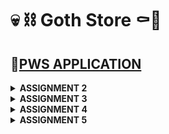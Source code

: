 # 💀 ⛓️ Goth Store ⚰️🦇

## 🔗[PWS APPLICATION](http://kezia-salsalina-gothstore.pbp.cs.ui.ac.id)

<details>
<Summary><b>ASSIGNMENT 2</b></summary>

### 1. Implementation of the Checklist: Step-by-Step 📝
#### ✔️Create a new Django project.
- Create a new directory with the name ```"goth-store"```
- Open the terminal and create a virtual environment inside the directory by running this command below
    ```
    python3 -m venv env
    ```
- And activate it by
    ```
    env\Scripts\activate
    ```
- Create a file named requirements.txt inside the directory and fill it with some dependencies below
    ```
    django
    gunicorn
    whitenoise
    psycopg2-binary
    requests
    urllib3
    ```
- then, install them by running this command
    ```
    pip install -r requirements.txt
    ```
- Finally, create a Django project named goth-store by running the following command
    ```
    django-admin startproject goth_store .
    ```
- In ```settings.py```, add this following line of code to allow local host
    ```
    ALLOWED_HOSTS = ["localhost", "127.0.0.1"]`
    ```
#### ✔️Create an application with the name main in the project.
- Create a new application called main within the goth_store project by running this command
    ```
    python3 manage.py startapp main
    ```
- To register the main app, open the ```settings.py``` file located inside the goth_store project directory. Add ```'main'``` to the ```INSTALLED_APPS``` list, as shown below.
    ```
    INSTALLED_APPS = [
    ...,
    'main'
    ]
    ```
#### ✔️Perform routing in the project so that the application main can run
- Open the ```urls.py``` file inside the ```goth_store``` project and fill it with the code below. 
    ```py
    from django.contrib import admin
    from django.urls import path, include

    urlpatterns = [
        path('admin/', admin.site.urls),
        path('', include('main.urls')),
    ]
    ```
#### ✔️Create a model in the application main with the name Product and have the mandatory attributes
- In ```main/models.py```, define the Product model with the attributes name, price, and description
    ```py
    from django.db import models

    class Product(models.Model):
        name = models.CharField(max_length=100)
        price = models.IntegerField()
        description = models.TextField()
        gothness = models.IntegerField()
    ```
- After creating the model, run migrations to apply the changes to the database:
    ```
    python manage.py makemigrations
    python manage.py migrate
    ```
#### ✔️Create a function in ```views.py```to return to an HTML template that displays the name of the application and your name and class
- In ```main/views.py```, create a function that returns an HTML template:
    ```py
    from django.shortcuts import render

    def show_main(request):
        context = {
            'app_name': 'goth-store',
            'name': 'Kezia Salsalina Agtyra Sebayang',
            'class': 'PBD KKI'
        }

        return render(request, 'main.html', context)
    ```
- Create a ```template``` directory inside the ```main``` application directory and add a new file called ```main.html```. Then fill it with the codes below
    ```html
    <h1>{{ app_name }} </h1>
    <h5>Name: </h5>
    <p>{{ name }}</p>
    <h5>Class: </h5>
    <p>{{ class }}</p>
    ```
#### ✔️Create a routing in ```urls.py``` for the application ```main ```to map the function created in ```views.py```.
- Create a ```urls.py``` file for the main app. Here's how my ```main/urls.py``` look:
    ```py
    from django.urls import path
    from main.views import show_main

    app_name = 'main'

    urlpatterns = [
        path('', show_main, name='show_main'),
    ]
    ```
#### ✔️Perform deployment to PWS for the application that has been created so that it can be accessed by others via the Internet.
- Before deploying, create a new public GitHub repository named goth-store. Then, initialize the local directory goth-store as a Git repository.
- After making sure local repository is connected to the GitHub, do a add, commit, and push
- For deployment, create a PWS project named gothstore. Then add ```kezia-salsalina-gothstore.pbp.cs.ui.ac.id``` to ```ALLOWED_HOSTS``` in ```settings.py```. 
    ```
    ALLOWED_HOSTS = ["localhost", "127.0.0.1", "kezia-salsalina-gothstore.pbp.cs.ui.ac.id"]
    ```
- Finally, use the ```push``` command to push it to the PWS repository for deployment.

### 2. A diagram that contains the request client to a Django-based web application and the response it gives.

![alt text](images/diagram.png)
- The diagram explains the relationships between Django components:
    - urls.py: Matches the incoming URL request and routes it to the appropriate view.
    - views.py: Handles the logic, interacting with the models.py for data, then passes the data to the HTML template for rendering.
    - models.py: Handles database interactions, passing data back to views.py.
    - The HTML template renders the final response which is sent back to the client.

### 3. Explain the use of git in software development!
- Git is a widely used version control system in software development that helps manage and track changes in code. It allows multiple developers to collaborate efficiently by enabling them to work on different features or bug fixes in parallel. With Git, developers can commit changes, create branches for separate tasks, and merge them back into the main project while keeping a history of all changes. This makes it easier to revert to previous versions if needed and resolve conflicts that arise during collaboration. Overall, Git ensures better code management, collaboration, and project organization.

### 4. Why is Django used as the starting point for learning software development?
- Django is often used as a starting point for learning software development because it offers a comprehensive, beginner-friendly structure for building web applications. It includes built-in features like authentication, routing, and database management, reducing the need for external tools and allowing learners to focus on core development concepts. 

### 5. Why is the Django model called an ORM?
- The Django model is called an ORM (Object-Relational Mapper) because it acts as a bridge between the database and the code by mapping database tables to Python objects. In Django, each model corresponds to a table in the database, and the fields in the model represent the columns of that table. The ORM allows developers to interact with the database using Python code instead of writing raw SQL queries. This abstraction makes database operations like creating, reading, updating, and deleting records easier and more intuitive, while also ensuring that the code remains database-agnostic, meaning it can work with different types of databases without needing modification.
</details>

 <details>
<Summary><b>ASSIGNMENT 3</b></summary>

###  1. Explain why we need data delivery in implementing a platform.
- Data delivery is crucial in platform implementation because it enables communication between different components, services, or systems. Whether it’s between the front end and the back end, or between various microservices in a distributed architecture, data needs to be exchanged seamlessly for the platform to function properly. For example, user actions on the front end often require data from the server or database, which is then processed and delivered back to be displayed to the user. Data delivery also ensures that external systems or APIs can integrate with the platform to enhance its functionality, such as with payment gateways or external authentication services. Without efficient data delivery, a platform would fail to provide a cohesive user experience and proper functionality.

### 2. In your opinion, which is better, XML or JSON? Why is JSON more popular than XML?
- In my opinion, JSON is generally better than XML, especially in modern web development, because it is simpler, more lightweight, and easier to parse. JSON (JavaScript Object Notation) is more human-readable and aligns naturally with JavaScript, which makes it more suitable for web-based platforms. XML, on the other hand, tends to be more verbose and harder to read due to its nested structure and use of closing tags. While XML has its use cases, such as in configuration files or when document formatting is important, JSON has gained popularity because of its simplicity and efficiency. 

### 3. Explain the functional usage of the ```is_valid()``` method in Django forms. Why do we need this method in forms?
- The ```is_valid()``` method in Django forms is used to check whether the data provided in the form meets the validation rules defined for each form field. When you call ```is_valid()```, Django automatically runs through the validation logic for each field, ensuring that all the required fields are filled, and the data provided is in the correct format (e.g., checking if an email is valid or if a date is properly formatted). This method is necessary because it allows developers to ensure that the data they are working with is clean and valid before saving it to the database or processing it further. Without this check, invalid data might be processed or stored, leading to potential errors and inconsistencies in the application.

### 4. Why do we need ```csrf_token``` when creating a form in Django? What could happen if we did not use ```csrf_token``` on a Django form? How could this be leveraged by an attacker?
- The ```csrf_token``` is needed in Django forms to prevent Cross-Site Request Forgery (CSRF) attacks, which occur when malicious sites attempt to execute unauthorized actions on behalf of authenticated users. When a form is submitted in Django, the ```csrf_token``` ensures that the request originated from the correct website and not from a third-party attacker. If we did not include the ```csrf_token``` in forms, attackers could craft requests that perform actions on the website (e.g., deleting user data, making purchases) without the user’s consent. Without this security measure, an attacker could use social engineering tactics to trick users into clicking links that perform unwanted actions on websites where they are logged in, making the platform vulnerable to attacks.

### 5. Explain how you implemented the checklist above step-by-step
#### ✔️Create a form input to add a model object to the previous app.
- Create a new file in the main directory with the name ```forms.py``` and added the following code. 
    ```py
    from django.forms import ModelForm
    from main.models import Product

    class GothEntryForm(ModelForm):
        class Meta:
            model = Product 
            fields = ["name", "price", "description", "gothness"]
    ```
- Add import ```redirect``` at the top of ```views.py``` file in the main directory then create a new function for adding the new product.
    ```py
    def create_product(request):
    form = GothEntryForm(request.POST or None)

    if form.is_valid() and request.method == "POST":
        form.save()
        return redirect('main:show_main')
    ```
- Then, change the ```show_main``` function to the following.
    ```py
    def show_main(request):
    goth_entries = Product.objects.all()
    context = {
        'app_name': 'goth-store',
        'name': 'Kezia Salsalina Agtyra Sebayang',
        'class': 'PBP KKI', 
        'product_entries' : goth_entries,
    }

    return render(request, 'main.html', context)
    ```
- Open the ```urls.py``` file in the main directory and import the ```create_product``` function and add the URL path to the urlpatterns variable.
    ```py
    from django.urls import path
    from main.views import show_main, create_product

    app_name = 'main'

    urlpatterns = [
        path('', show_main, name='show_main'),
        path('create-product', create_product, name='create_product'),
        ]
    ```
- Lastly, create a new HTML file called ```create_product.html``` and add the following code.
    ```html
    {% extends 'base.html' %} 
    {% block content %}
    <h1>Add New Product</h1>

    <form method="POST">
    {% csrf_token %}
    <table>
        {{ form.as_table }}
        <tr>
        <td></td>
        <td>
            <input type="submit" value="Add Product" />
        </td>
        </tr>
    </table>
    </form>

    {% endblock %}
    ```

#### ✔️Add 4 views to view the added objects in XML, JSON, XML by ID, and JSON by ID formats.
- Open the ```views.py``` file in the main directory and add these imports at the top.
    ```py
    from django.http import HttpResponse
    from django.core import serializers
    ```
- Open the ```views.py``` file in the main directory and create four new functions like the following. 
    ```py
    def show_xml(request):
    data = Product.objects.all()
    return HttpResponse(serializers.serialize("xml", data), content_type="application/xml")

    def show_json(request):
        data = Product.objects.all()
        return HttpResponse(serializers.serialize("json", data), content_type="application/json")

    def show_xml_by_id(request, id):
        data = Product.objects.filter(pk=id)
        return HttpResponse(serializers.serialize("xml", data), content_type="application/xml")

    def show_json_by_id(request, id):
        data = Product.objects.filter(pk=id)
        return HttpResponse(serializers.serialize("json", data), content_type="application/json")
    ```
#### ✔️Create URL routing for each of the views added in point 2.
- Open the ```urls.py``` file in the main directory and import the functions in this line.
    ```
    from main.views import show_main, create_product, show_xml, show_json, show_xml_by_id, show_json_by_id
    ```
- Add the URL path to the urlpatterns variable in the ```urls.py``` file.
    ```py
    urlpatterns = [
    path('', show_main, name='show_main'),
    path('create-product', create_product, name='create_product'),
    path('xml/', show_xml, name='show_xml'),
    path('json/', show_json, name='show_json'),
    path('xml/<str:id>/', show_xml_by_id, name='show_xml_by_id'),
    path('json/<str:id>/', show_json_by_id, name='show_json_by_id'),
    ]   
    ```

### POSTMAN
#### XML
![alt text](images/xml.png)
#### JSON
![alt text](images/json.png)
#### XML BY ID
![alt text](images/xmlbyid.png)
#### JSON BY ID
![alt text](images/jsonbyid.png)
</details>

<details>
<Summary><b>ASSIGNMENT 4</b></summary>

### 1. What is the difference between HttpResponseRedirect() and redirect()?
- `HttpResponseRedirect()` is a basic way to redirect users to a new URL in Django, where you need to manually provide the full URL. On the other hand, `redirect()` is a simpler and more flexible option. It allows you to not only pass a URL but also the name of a view or even an object, and it will automatically figure out the correct URL for you.

### 2. Explain how the ProductEntry model is linked with User!
- The ProductEntry model is linked to the User model using a foreign key, which establishes a one-to-many relationship between users and product entries. This means that each ProductEntry belongs to a specific user, while one user can have multiple product entries. 

### 3. What is the difference between authentication and authorization, and what happens when a user logs in? Explain how Django implements these two concepts.
- Authentication is the process of verifying a user's identity, typically through a username and password. Once authenticated, the system knows who the user is. On the other hand, authorization determines what actions or resources the authenticated user is allowed to access. It controls permissions based on the user's role or status. In Django, authentication is handled through the built-in auth system, where users can log in by providing a username and password that are verified against the database. Once authenticated, Django creates a session for the user, storing it in a cookie, so they remain logged in across requests. Authorization is implemented using Django's permissions and groups system, where specific permissions are assigned to users or groups to control what they can access or modify in the application. Django checks these permissions when a user tries to perform an action or view specific content. When a user logs in, Django first authenticates their credentials and, once verified, uses authorization to determine their level of access within the system.

### 4. How does Django remember logged-in users? Explain other uses of cookies and whether all cookies are safe to use.
- Django remembers logged-in users through the use of session cookies. When a user logs in, Django creates a session ID and stores it in a cookie on the user's browser. This session ID allows Django to track the user across different pages without requiring them to log in again on each request. Besides session management, cookies can be used for storing preferences, tracking user behavior, and personalizing content. However, cookies can be vulnerable to attacks like cross-site scripting (XSS) or session hijacking if not properly secured.

### 5. Explain how did you implement the checklist step-by-step
#### ✔️Implement the register, login, and logout functions so that the user can access the application freely.
- First, I need to activate the virtual environment. Then I open my ```views.py``` in the main subdirectory and add these following imports.
    ```py
    from django.contrib.auth.forms import UserCreationForm, AuthenticationForm
    from django.contrib import messages
    from django.contrib.auth import authenticate, login, logout
    ```
- Second, I add these following functions to my  ```views.py``` file.
    ```py
    def register(request):
        form = UserCreationForm()

        if request.method == "POST":
            form = UserCreationForm(request.POST)
            if form.is_valid():
                form.save()
                messages.success(request, 'Your account has been successfully created!')
                return redirect('main:login')
        context = {'form':form}
        return render(request, 'register.html', context)

    def login_user(request):
        if request.method == 'POST':
            form = AuthenticationForm(data=request.POST)

            if form.is_valid():
                    user = form.get_user()
                    login(request, user)
                    return redirect('main:show_main')

        else:
            form = AuthenticationForm(request)
        context = {'form': form}
        return render(request, 'login.html', context)

    def logout_user(request):
        logout(request)
        return redirect('main:login')
    ```
- Then, I create a new HTML file named ```register.html``` in the main/templates directory and add this following code. 
    ```html
    {% extends 'base.html' %} {% block meta %}
    <title>Register</title>
    {% endblock meta %} {% block content %}

    <div class="login">
    <h1>Register</h1>

    <form method="POST">
        {% csrf_token %}
        <table>
        {{ form.as_table }}
        <tr>
            <td></td>
            <td><input type="submit" name="submit" value="Register" /></td>
        </tr>
        </table>
    </form>

    {% if messages %}
    <ul>
        {% for message in messages %}
        <li>{{ message }}</li>
        {% endfor %}
    </ul>
    {% endif %}
    </div>

    {% endblock content %}
    ```
- I also then create a new HTML file named ```login.html``` in the main/templates directory where I fill it with the following template:
    ```html
    {% extends 'base.html' %}

    {% block meta %}
    <title>Login</title>
    {% endblock meta %}

    {% block content %}
    <div class="login">
    <h1>Login</h1>

    <form method="POST" action="">
        {% csrf_token %}
        <table>
        {{ form.as_table }}
        <tr>
            <td></td>
            <td><input class="btn login_btn" type="submit" value="Login" /></td>
        </tr>
        </table>
    </form>

    {% if messages %}
    <ul>
        {% for message in messages %}
        <li>{{ message }}</li>
        {% endfor %}
    </ul>
    {% endif %} Don't have an account yet?
    <a href="{% url 'main:register' %}">Register Now</a>
    </div>

    {% endblock content %}
    ```
- Then, I open ```main.html``` file in the main/templates directory and add the following code.
    ```html
    <a href="{% url 'main:logout' %}">
    <button>Logout</button>
    </a>
    ```
- After that, I open ```urls.py``` in the main subdirectory and import these functions and add some URL paths to the ```urlpatterns```
    ```py
    from main.views import register, login_user, logout_user
    urlpatterns = [
        ...
        path('register/', register, name='register'),
        path('login/', login_user, name='login'),
        path('logout/', logout_user, name='logout'),
    ]
    ```
- Last, I need to import ```login_required``` and add this line of code inside ```views.py``` at the top of ```show_main``` function
    ```py
    from django.contrib.auth.decorators import login_required
    ...
    @login_required(login_url='/login')
    def show_main(request):
    ...
    ```
- After implementing all these steps, I have restricted access to the main page and implement the register, login, and logout functions

#### ✔️Make two user accounts with three dummy data each, using the model made in the application beforehand so that each data can be accessed by each account locally.
#### 1st account
![alt text](images/hayleym.png)
#### 2nd account
![alt text](images/elle.png)

#### ✔️Connect the models Product and User.
- First, I open ```models.py``` in the main subdirectory and add some imports and some lines of code
    ```py
    from django.contrib.auth.models import User
    class Product(models.Model):
    user = models.ForeignKey(User, on_delete=models.CASCADE)
    ```
- Then, I reopen ```views.py``` in the main subdirectory and modify the code like this
    ```py
    def create_product(request):
    form = GothEntryForm(request.POST or None)

    if form.is_valid() and request.method == "POST":
        goth_entry = form.save(commit=False)
        goth_entry.user = request.user
        goth_entry.save()
        return redirect('main:show_main')

    context = {'form': form}
    return render(request, "create_product.html", context)
    ```
- Then I change the value of ```goth_entries``` and ```context``` in the function ```show_main``` as follows
    ```py
    def show_main(request):
        mood_entries = Product.objects.filter(user=request.user)

        context = {
            'name': request.user.username,
            ...
        }
    ...
- Last, I need to run, apply the model migrations and ensure the project is ready for a production environtment. I do this by adding another import statement in ```settings.py``` and change the variable ```DEBUG```
    ```py
    import os
    PRODUCTION = os.getenv("PRODUCTION", False)
    DEBUG = not PRODUCTION
    ```
- These steps should make the project's Product model connected to the User model.

#### ✔️Display logged in user details such as username and apply cookies like last login to the application's main page.
- First, open ```views.py``` in the main subdirectory. Add some imports at the top.
    ```py
    import datetime
    from django.http import HttpResponseRedirect
    from django.urls import reverse
    ```
- In the ```login_user``` function, replace the code in the if ```form.is_valid()``` block
    ```py
    ...
    if form.is_valid():
        user = form.get_user()
        login(request, user)
        response = HttpResponseRedirect(reverse("main:show_main"))
        response.set_cookie('last_login', str(datetime.datetime.now()))
        return response
    ...
    ```
- In the ```show_main ```function, add the snippet to the ```context``` variable
    ````py 
    'last_login': request.COOKIES['last_login']
    ``` 
- Then, modify the ```logout_user``` function
    ```py
    def logout_user(request):
        logout(request)
        response = HttpResponseRedirect(reverse('main:login'))
        response.delete_cookie('last_login')
        return response
    ```
- I open the ```main.html``` file and add the following snippet after the logout button
    ```html
    ...
    <h5>Last login session: {{ last_login }}</h5>
    ...
    ```
- These steps should display logged in user details such as username and apply cookies.
</details>

<details>
<Summary><b>ASSIGNMENT 5</b></summary>

### 1. Priority Order of CSS Selectors
- When multiple CSS selectors apply to the same HTML element, the browser uses specificity to determine which styles to apply. Specificity is essentially a set of rules that helps the browser decide the weight or importance of each selector. The order of priority for CSS selectors is as follows: type selectors (e.g., `div`, `h1`) have the lowest specificity, followed by class selectors (e.g., `.my-class`) and pseudo-classes (e.g., `:hover`). ID selectors (e.g., `#my-id`) have higher specificity than classes and types. Inline styles, such as `<div style="color: red;">`, take precedence over all CSS selectors because they are directly applied to the element. Lastly, the `!important` rule overrides even inline styles and all other rules, making it the most powerful in terms of specificity. Understanding and properly managing specificity is key to ensuring that your CSS behaves as expected.

### 2. Importance of Responsive Design in Web Development
- Responsive design is crucial in modern web development because it ensures that websites function and display optimally across a wide variety of devices, including mobile phones, tablets, and desktops. In today’s digital age, users access websites from devices with vastly different screen sizes and resolutions. Without responsive design, websites can appear distorted or difficult to navigate on smaller screens, leading to a poor user experience. Responsive design allows for fluid grids, flexible images, and media queries that enable the website to adapt to different screen sizes and orientations automatically. This improves user engagement and accessibility while also enhancing SEO, as search engines like Google give higher rankings to mobile-friendly websites. Examples of applications with responsive designs include Twitter and YouTube, which seamlessly adjust their layouts across devices. In contrast, older sites or applications without responsive design may appear cluttered or unusable on mobile, leading to higher bounce rates and user frustration.

### 3. Differences Between Margin, Border, and Padding
- In CSS, margin, border, and padding are all part of the box model that controls the space around HTML elements, but they serve different purposes. Margin is the space outside an element, separating it from other elements on the page. It's used to create space between elements and can collapse between adjacent elements. Padding is the space between the content of an element and its border. It pushes the content inward, creating an internal buffer inside the element. Unlike margin, padding adds to the total size of the element. Border is the line that surrounds the padding and content, and it can have various styles, colors, and thicknesses. 

### 4. Flexbox and Grid Layout Concepts
- Both Flexbox and Grid Layout are modern CSS layout systems designed to help developers create flexible, responsive designs. Flexbox is a one-dimensional layout system, meaning it organizes items in a single direction (either row or column). It’s excellent for laying out elements in a line, centering items, or distributing space between them dynamically. Flexbox is often used for components like navigation bars, buttons, or aligning items vertically and horizontally. For instance, using `display: flex` on a parent element will align all child elements in a flexible container. Properties like `justify-content` and `align-items` allow easy control of how elements are distributed.
- On the other hand, CSS Grid is a two-dimensional layout system, allowing items to be arranged in both rows and columns. Grid is ideal for creating more complex layouts, like an entire webpage structure with header, sidebar, and content areas. By defining rows and columns, Grid provides finer control over both vertical and horizontal layout. Properties such as `grid-template-rows` and `grid-template-columns` let developers create structured grids with ease. For example, using `display: grid` with `grid-template-columns: 1fr 2fr;` will create a two-column layout with flexible widths. Flexbox and Grid are often used together, as they complement each other, allowing for both simple and complex designs to be created responsively.

### 5. Implementation of the checklist step by step
#### ✔️Implement functions to delete and edit products.
- First, I open my ```views.py``` file in the ```main``` folder and add these two functions.
    ```py
    def edit_product(request, id):
    product = Product.objects.get(pk = id)

    form = GothEntryForm(request.POST or None, instance=product)

    if form.is_valid() and request.method == "POST":
        form.save()
        return HttpResponseRedirect(reverse('main:show_main'))

    context = {'form': form}
    return render(request, "edit_product.html", context)

    def delete_product(request, id):
        product = Product.objects.get(pk = id)
        product.delete()
        return HttpResponseRedirect(reverse('main:show_main'))
    ```
- Then, at the same file I add these imports.
    ```py
    from django.shortcuts import .., reverse
    from django.http import .., HttpResponseRedirect
    ```

- Then , I create a new file called ```edit_product.html``` in ```main/templates``` subdirectory.

- Lastly, I open the ```urls.py``` in the ```main``` folder and import the functions I've created and added URL paths to ```urlpatterns```
    ```py
    from main.views import edit_product, delete_product
    ```
    ```py
    ...
    path('edit-product/<uuid:id>', edit_product, name='edit_product'),
    path('delete/<uuid:id>', delete_product, name='delete_product'),
    ...
    ```
#### ✔️Customize the design of the HTML templates that have been created in previous assignments using CSS or a CSS framework 
- I choose Tailwind as the CSS Framework that I'm going to use. To add it to my project, I open the ```base.html``` file that was previously created in the ```templates``` folder located in my project root and  add the Tailwind cdn script in the head section like the code below
    ```html
    <head>
    {% block meta %}
        <meta charset="UTF-8" />
        <meta name="viewport" content="width=device-width, initial-scale=1">
    {% endblock meta %}
    <script src="https://cdn.tailwindcss.com">
    </script>
    </head>
    ```
#### ✔️Customize the login, register, and add product pages to be as attractive as possible.
- So first, I create a ```global.css``` file in /static/css in the root directory so that I could add custom styling on the pages. 
- Then I customise the ```login.html```, ```register.html```, and ```create_product.html``` the way I wanted it to be.

#### ✔️Customize the product list page to be more attractive and responsive. If there are no products saved in the application, the product list page will display an image and a message that no products are registered.
- So first, I create ```images``` folder inside the ```static``` directory. I then imported ```bat.png``` inside it and open my ```main.html``` file. I then add some styling and added ```bat.png``` in it. Here is my final ```main.html``` code:
    ```html
    {% extends 'base.html' %}
    {% load static %}

    {% block meta %}
    <title>Product List | Goth Store</title>
    {% endblock meta %}

    {% block content %}
    {% include 'navbar.html' %}

    <!-- Main Section Wrapper -->
    <div class="overflow-x-hidden px-4 md:px-8 pb-8 pt-24 min-h-screen flex flex-col wallpaper">
    <div class="p-2 mb-6 relative">
        <div class="relative grid grid-cols-1 z-30 md:grid-cols-3 gap-8">
        {% include "card_info.html" with title='Name' value=name %}
        {% include "card_info.html" with title='Class' value=class %}
        </div>
        <div class="h-full w-full py-6  absolute top-0 left-0 z-20 md:hidden flex ">
        <div class="h-full min-w-4 bg-red-700 mx-auto">
        </div>
        </div>
    </div>



        <!-- Add New Product Button -->
        <div class="flex justify-end mb-8">
            <a href="{% url 'main:create_product' %}" class="text-center bg-red-700 hover:bg-red-800 text-gray-100 font-bold py-2 px-4 rounded-full transition duration-300 ease-in-out shadow-2xl logout-font gothic-font">
                Add New Product
            </a>
        </div>

        <!-- No Products Available Section -->
        {% if not product_entries %}
        <div class="flex flex-col items-center justify-center min-h-[24rem] p-6">
            <img src="{% static 'images/bat.png' %}" class="w-40 h-40 mb-6 opacity-70"/>
            <p class="text-center text-white gothic-readable text-lg tracking-wide">
                No products are available in the underworld yet...
            </p>
        </div>

        <!-- Product Cards Section -->
        {% else %}
        <div class="grid grid-cols-1 md:grid-cols-2 lg:grid-cols-3 gap-8">
            {% for product in product_entries %}  
                {% include 'product_card.html' with product=product %}
            {% endfor %}
        </div>
        {% endif %}

    </div>
    {% endblock content %}
    ```
#### ✔️If there are products saved, the product list page will display details of each product using cards. For each product card, create two buttons to edit and delete the product on that card!
- So first, I create ```product_card.html``` inside ```main/templates``` directory. I did some styling and added the edit and trash button in the end of the code. Here is my final code of the card:
    ```html
    <div class="relative bg-black border-b-8 border-red-800 rounded-none shadow-md p-6 mb-10 transform hover:scale-105 transition duration-300 ease-in-out">

        <!-- Floating Decorative Accent (Top Center) -->
        <div class="absolute -top-5 left-1/2 transform -translate-x-1/2 bg-white text-black px-4 py-2 shadow-lg rounded-full">
        <i class="fas fa-cross fa-2x"></i>
        </div>
    
        <!-- Product Name with Subtle Underline -->
        <div class="text-center mb-4 border-b-2 border-red-700 pb-2">
        <h2 class="text-3xl gothic-font tracking-widest text-white">
            {{ product.name }}
        </h2>
        </div>
    
        <!-- Centered Product Information Section -->
        <div class="grid grid-cols-1 gap-6 text-center">
        
        <!-- Description Section with Vertical Line -->
        <div class="relative">
            <p class="text-white gothic-readable italic text-lg px-6 relative z-10">
            "{{ product.description }}"
            </p>
        </div>
    
        <!-- Price Section with Blocky Borders -->
        <div class="border-2 border-black bg-gray-100 py-2 rounded-lg text-red-700 text-2xl gothic-font tracking-wider">
            Price: Rp{{ product.price }}
        </div>
        
        <!-- Gothness Meter with Minimalistic Style -->
        <div class="py-4">
            <p class="text-white gothic-font tracking-wide mb-2">Gothness Level</p>
            <div class="w-full h-3 bg-gray-200 border-2 border-red-500 rounded-full overflow-hidden">
            <div class="h-full bg-red-500" style="width: {% if product.gothness > 10 %}100%{% else %}{{ product.gothness }}0%{% endif %};"></div>
            </div>
        </div>
        </div>
    
        <!-- Floating Buttons with Circular Frames -->
        <div class="absolute bottom-0 left-1/2 transform -translate-x-1/2 flex space-x-4 -mb-6">
        <a href="{% url 'main:edit_product' product.pk %}" class="bg-white border-2 border-yellow-500 text-yellow-500 p-2 rounded-full hover:bg-yellow-500 hover:text-white transition duration-300 shadow-md">
            <i class="fas fa-edit"></i>
        </a>
        <a href="{% url 'main:delete_product' product.pk %}" class="bg-white border-2 border-red-500 text-red-500 p-2 rounded-full hover:bg-red-500 hover:text-white transition duration-300 shadow-md">
            <i class="fas fa-trash"></i>
        </a>
        </div>
    </div>
    ```
#### ✔️Create a navigation bar (navbar) for the features in the application that is responsive to different device sizes, especially mobile and desktop.
- So, for the last checklist, I created a ```navbar.html``` file and did some styling here and there. Here is my final styling:
    ```html
    <nav class="bg-black shadow-2xl fixed top-0 left-0 z-40 w-screen border-b-4 border-red-800 gothic-border">
        <div class="max-w-7xl mx-auto px-4 sm:px-6 lg:px-8">
        <div class="flex items-center justify-between h-16">
            <div class="flex items-center">
            <!-- Gothic-style Font for Brand Name -->
            <h1 class="text-3xl font-bold text-center text-white gothic-font tracking-widest">
                Goth Store
            </h1>
            
            </div>
    
            <!-- User Authentication Links -->
            <div class="hidden md:flex flex-row items-center space-x-4"> <!-- Horizontal alignment with space between -->
                {% if user.is_authenticated %}
                <div class="flex flex-col text-right"> <!-- Text in a vertical stack -->
                    <span class="text-white italic gothic-readable">Welcome, {{ user.username }}</span>
                    <span class="text-xs text-white italic gothic-readable">Last Login: {{last_login}}</span> <!-- Last Login Info -->
                </div>
                <!-- Logout Button -->
                <a href="{% url 'main:logout' %}" class="text-center bg-red-700 hover:bg-red-800 text-gray-100 font-bold py-2 px-4 rounded-full transition duration-300 ease-in-out shadow-2xl logout-font gothic-font">
                    Logout
                </a>
                {% else %}
                <a href="{% url 'main:login' %}" class="text-center bg-purple-700 hover:bg-purple-900 text-gray-100 font-bold py-2 px-4 rounded-full transition duration-300 ease-in-out shadow-2xl mr-2 gothic-font">
                    Login
                </a>
                <a href="{% url 'main:register' %}" class="text-center bg-gray-700 hover:bg-gray-900 text-gray-100 font-bold py-2 px-4 rounded-full transition duration-300 ease-in-out shadow-2xl gothic-font">
                    Register
                </a>
                {% endif %}
            </div>
            
    
            <!-- Mobile Menu Button -->
            <div class="md:hidden flex items-center">
            <button class="mobile-menu-button">
                <svg class="w-8 h-8 text-gray-200 hover:text-gray-100 transition duration-300 ease-in-out" fill="none" stroke-linecap="round" stroke-linejoin="round" stroke-width="2" viewBox="0 0 24 24" stroke="currentColor">
                <path d="M4 6h16M4 12h16M4 18h16"></path>
                </svg>
            </button>
            </div>
        </div>
        </div>
    
        <!-- Mobile Menu -->
        <div class="mobile-menu hidden md:hidden bg-black text-gray-400 px-4 w-full shadow-lg border-t-2 border-red-700">
        <div class="pt-4 pb-6 space-y-2 mx-auto">
            {% if user.is_authenticated %}
            <span class="block text-gray-400 italic px-3 py-2 gothic-readable">Welcome, {{ user.username }}</span>
            <span class="block text-gray-400 italic px-3 py-2 gothic-readable">Last Login: {{ user.last_login }}</span> <!-- Last Login in Mobile -->
            <a href="{% url 'main:logout' %}" class="block text-center bg-red-800 hover:bg-red-900 text-gray-100 font-bold py-2 px-4 rounded-full transition duration-300 ease-in-out shadow-lg gothic-font">
                Logout
            </a>
            {% else %}
            <a href="{% url 'main:login' %}" class="block text-center bg-purple-700 hover:bg-purple-900 text-gray-100 font-bold py-2 px-4 rounded-full transition duration-300 ease-in-out shadow-lg mb-2 gothic-font">
                Login
            </a>
            <a href="{% url 'main:register' %}" class="block text-center bg-gray-700 hover:bg-gray-900 text-gray-100 font-bold py-2 px-4 rounded-full transition duration-300 ease-in-out shadow-lg gothic-font">
                Register
            </a>
            {% endif %}
        </div>
        </div>
    
        <!-- Toggle Mobile Menu Script -->
        <script>
        const btn = document.querySelector("button.mobile-menu-button");
        const menu = document.querySelector(".mobile-menu");
    
        btn.addEventListener("click", () => {
            menu.classList.toggle("hidden");
        });
        </script>
    </nav>
    ```
- This navbar is responsive and have a hamburger icon in the mobil version of the website.
  
</details>